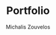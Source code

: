 ---
title: Portfolio
description: "Overview of data science, analytics and machine learning projects."
author: "Michalis Zouvelos"
show_post_thumbnail: true
images:
- featured.png
show_author_byline: false
show_post_date: false
type: portfolio
layout: list-grid 
cascade:    
  show_author_byline: true
  show_post_date: false
  show_comments: false
---